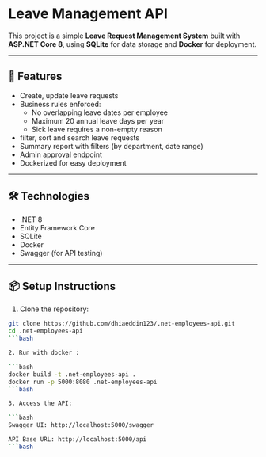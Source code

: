 # Leave Management API

This project is a simple **Leave Request Management System** built with **ASP.NET Core 8**, using **SQLite** for data storage and **Docker** for deployment.

---

## 🚀 Features

- Create, update leave requests
- Business rules enforced:
  - No overlapping leave dates per employee
  - Maximum 20 annual leave days per year
  - Sick leave requires a non-empty reason
- filter, sort and search leave requests 
- Summary report with filters (by department, date range)
- Admin approval endpoint
- Dockerized for easy deployment

---

## 🛠️ Technologies

- .NET 8
- Entity Framework Core
- SQLite
- Docker
- Swagger (for API testing)

---

## 📦 Setup Instructions

1. Clone the repository:

```bash
git clone https://github.com/dhiaeddin123/.net-employees-api.git
cd .net-employees-api
```bash

2. Run with docker :

```bash
docker build -t .net-employees-api .
docker run -p 5000:8080 .net-employees-api
```bash 

3. Access the API:

```bash
Swagger UI: http://localhost:5000/swagger

API Base URL: http://localhost:5000/api
```bash
